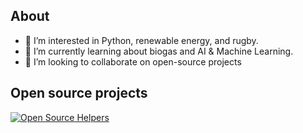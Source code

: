 ## About

- 👀 I’m interested in Python, renewable energy, and rugby.
- 🌱 I’m currently learning about biogas and AI & Machine Learning.
- 💞️ I’m looking to collaborate on open-source projects

## Open source projects

[![Open Source Helpers](https://www.codetriage.com/ytdl-org/youtube-dl/badges/users.svg)](https://www.codetriage.com/ytdl-org/youtube-dl)
